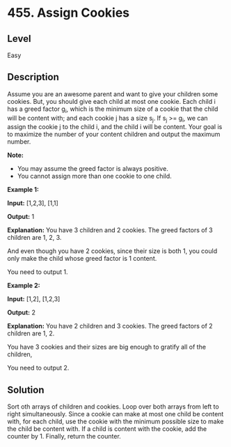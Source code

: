 # 455. Assign Cookies
## Level
Easy

## Description
Assume you are an awesome parent and want to give your children some cookies. But, you should give each child at most one cookie. Each child i has a greed factor g<sub>i</sub>, which is the minimum size of a cookie that the child will be content with; and each cookie j has a size s<sub>j</sub>. If s<sub>j</sub> >= g<sub>i</sub>, we can assign the cookie j to the child i, and the child i will be content. Your goal is to maximize the number of your content children and output the maximum number.

**Note:**

* You may assume the greed factor is always positive.
* You cannot assign more than one cookie to one child.

**Example 1:**

**Input:** [1,2,3], [1,1]

**Output:** 1

**Explanation:** You have 3 children and 2 cookies. The greed factors of 3 children are 1, 2, 3.

And even though you have 2 cookies, since their size is both 1, you could only make the child whose greed factor is 1 content.

You need to output 1.

**Example 2:**

**Input:** [1,2], [1,2,3]

**Output:** 2

**Explanation:** You have 2 children and 3 cookies. The greed factors of 2 children are 1, 2. 

You have 3 cookies and their sizes are big enough to gratify all of the children, 

You need to output 2.

## Solution
Sort oth arrays of children and cookies. Loop over both arrays from left to right simultaneously. Since a cookie can make at most one child be content with, for each child, use the cookie with the minimum possible size to make the child be content with. If a child is content with the cookie, add the counter by 1. Finally, return the counter.
